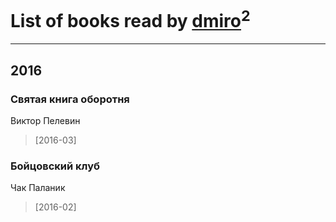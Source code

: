 # List of books read by [dmiro](http://vk.com/id5714115)<sup>2</sup>
---

## 2016

### Святая книга оборотня
Виктор Пелевин
> [2016-03] 


### Бойцовский клуб
Чак Паланик
> [2016-02] 



